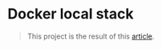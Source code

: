 # Docker local stack

> This project is the result of this [article](https://leocarmo.dev/ambiente-de-desenvolvimento-das-galaxias-usando-docker).

